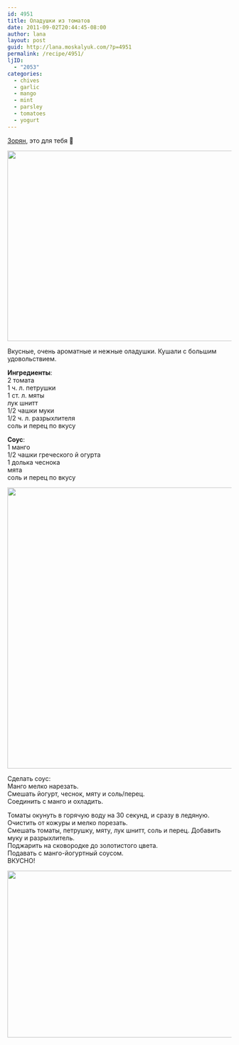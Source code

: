 ```yaml
---
id: 4951
title: Оладушки из томатов
date: 2011-09-02T20:44:45-08:00
author: lana
layout: post
guid: http://lana.moskalyuk.com/?p=4951
permalink: /recipe/4951/
ljID:
  - "2053"
categories:
  - chives
  - garlic
  - mango
  - mint
  - parsley
  - tomatoes
  - yogurt
---
```

[Зорян](http://zoryanchik.livejournal.com/), это для тебя 🙂

<img loading="lazy" class="alignnone" title="tomato and mint fritters" src="http://farm7.static.flickr.com/6079/6107560649_35e657784e_z.jpg" alt="" width="640" height="427" /> 

Вкусные, очень ароматные и нежные оладушки. Кушали с большим удовольствием.

**Ингредиенты**:  
2 томата  
1 ч. л. петрушки  
1 ст. л. мяты  
лук шнитт  
1/2 чашки муки  
1/2 ч. л. разрыхлителя  
соль и перец по вкусу

**Соус**:  
1 манго  
1/2 чашки греческого й огурта  
1 долька чеснока  
мята  
соль и перец по вкусу

<img loading="lazy" class="alignnone" title="tomato and mint fritters" src="http://farm7.static.flickr.com/6208/6108108784_bb71e02720_z.jpg" alt="" width="640" height="630" /> 

Сделать соус:  
Манго мелко нарезать.  
Смешать йогурт, чеснок, мяту и соль/перец.  
Соединить с манго и охладить.

Томаты окунуть в горячую воду на 30 секунд, и сразу в ледяную.  
Очистить от кожуры и мелко порезать.  
Смешать томаты, петрушку, мяту, лук шнитт, соль и перец. Добавить муку и разрыхлитель.  
Поджарить на сковородке до золотистого цвета.  
Подавать с манго-йогуртный соусом.  
ВКУСНО!

<img loading="lazy" class="alignnone" title="tomato and mint fritters" src="http://farm7.static.flickr.com/6187/6108109054_277c0717b5_z.jpg" alt="" width="640" height="374" />